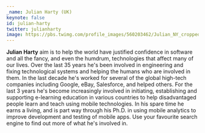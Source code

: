 ```yaml
---
_name: Julian Harty (UK)
keynote: false
id: julian-harty
twitter: julianharty
image: https://pbs.twimg.com/profile_images/560203462/Julian_NY_cropped.jpg
---
```

**Julian Harty** aim is to help the world have justified confidence in software and all the fancy, and even the humdrum, technologies that affect many of our lives. Over the last 35 years he's been involved in engineering and fixing technological systems and helping the humans who are involved in them. In the last decade he's worked for several of the global high-tech companies including Google, eBay, Salesforce, and helped others. For the last 3 years he's become increasingly involved in initiating, establishing and supporting e-learning education in various countries to help disadvantaged people learn and teach using mobile technologies. In his spare time he earns a living, and is part way through his Ph.D. in using mobile analytics to improve development and testing of mobile apps. Use your favourite search engine to find out more of what he's involved in.
